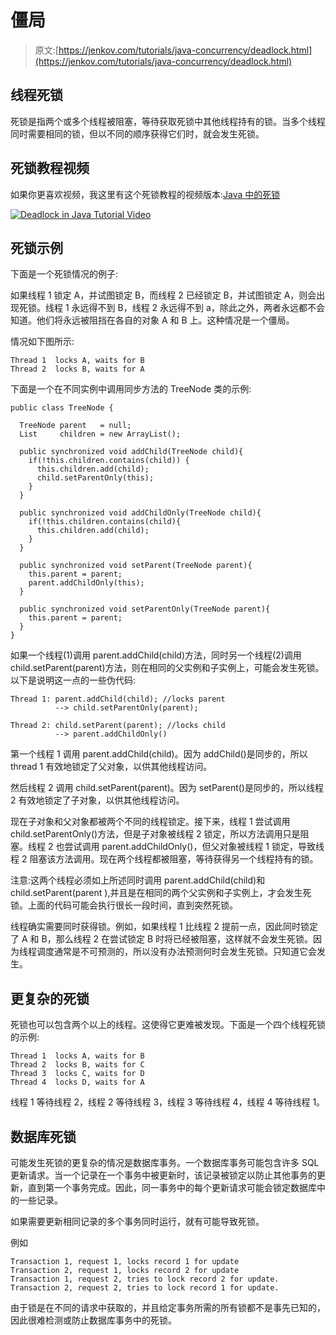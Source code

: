 # 僵局

> 原文:[https://jenkov.com/tutorials/java-concurrency/deadlock.html](https://jenkov.com/tutorials/java-concurrency/deadlock.html)

## 线程死锁

死锁是指两个或多个线程被阻塞，等待获取死锁中其他线程持有的锁。当多个线程同时需要相同的锁，但以不同的顺序获得它们时，就会发生死锁。

## 死锁教程视频

如果你更喜欢视频，我这里有这个死锁教程的视频版本:[Java 中的死锁](https://www.youtube.com/watch?v=3cgZbACBpxI&list=PLL8woMHwr36EDxjUoCzboZjedsnhLP1j4&index=14 "Deadlock in Java Tutorial Video")

[![Deadlock in Java Tutorial Video](../Images/4aecbe92a5468d2af137915669a47af4.png)](https://www.youtube.com/watch?v=3cgZbACBpxI&list=PLL8woMHwr36EDxjUoCzboZjedsnhLP1j4&index=14 "Deadlock in Java Tutorial Video")

## 死锁示例

下面是一个死锁情况的例子:

如果线程 1 锁定 A，并试图锁定 B，而线程 2 已经锁定 B，并试图锁定 A，则会出现死锁。线程 1 永远得不到 B，线程 2 永远得不到 a，除此之外，两者永远都不会知道。他们将永远被阻挡在各自的对象 A 和 B 上。这种情况是一个僵局。

情况如下图所示:

```
Thread 1  locks A, waits for B
Thread 2  locks B, waits for A

```

下面是一个在不同实例中调用同步方法的 TreeNode 类的示例:

```
public class TreeNode {

  TreeNode parent   = null;  
  List     children = new ArrayList();

  public synchronized void addChild(TreeNode child){
    if(!this.children.contains(child)) {
      this.children.add(child);
      child.setParentOnly(this);
    }
  }

  public synchronized void addChildOnly(TreeNode child){
    if(!this.children.contains(child){
      this.children.add(child);
    }
  }

  public synchronized void setParent(TreeNode parent){
    this.parent = parent;
    parent.addChildOnly(this);
  }

  public synchronized void setParentOnly(TreeNode parent){
    this.parent = parent;
  }
}

```

如果一个线程(1)调用 parent.addChild(child)方法，同时另一个线程(2)调用 child.setParent(parent)方法，则在相同的父实例和子实例上，可能会发生死锁。以下是说明这一点的一些伪代码:

```
Thread 1: parent.addChild(child); //locks parent
          --> child.setParentOnly(parent);

Thread 2: child.setParent(parent); //locks child
          --> parent.addChildOnly()

```

第一个线程 1 调用 parent.addChild(child)。因为 addChild()是同步的，所以 thread 1 有效地锁定了父对象，以供其他线程访问。

然后线程 2 调用 child.setParent(parent)。因为 setParent()是同步的，所以线程 2 有效地锁定了子对象，以供其他线程访问。

现在子对象和父对象都被两个不同的线程锁定。接下来，线程 1 尝试调用 child.setParentOnly()方法，但是子对象被线程 2 锁定，所以方法调用只是阻塞。线程 2 也尝试调用 parent.addChildOnly()，但父对象被线程 1 锁定，导致线程 2 阻塞该方法调用。现在两个线程都被阻塞，等待获得另一个线程持有的锁。

注意:这两个线程必须如上所述同时调用 parent.addChild(child)和 child.setParent(parent ),并且是在相同的两个父实例和子实例上，才会发生死锁。上面的代码可能会执行很长一段时间，直到突然死锁。

线程确实需要同时获得锁。例如，如果线程 1 比线程 2 提前一点，因此同时锁定了 A 和 B，那么线程 2 在尝试锁定 B 时将已经被阻塞，这样就不会发生死锁。因为线程调度通常是不可预测的，所以没有办法预测何时会发生死锁。只知道它会发生。

## 更复杂的死锁

死锁也可以包含两个以上的线程。这使得它更难被发现。下面是一个四个线程死锁的示例:

```
Thread 1  locks A, waits for B
Thread 2  locks B, waits for C
Thread 3  locks C, waits for D
Thread 4  locks D, waits for A

```

线程 1 等待线程 2，线程 2 等待线程 3，线程 3 等待线程 4，线程 4 等待线程 1。

## 数据库死锁

可能发生死锁的更复杂的情况是数据库事务。一个数据库事务可能包含许多 SQL 更新请求。当一个记录在一个事务中被更新时，该记录被锁定以防止其他事务的更新，直到第一个事务完成。因此，同一事务中的每个更新请求可能会锁定数据库中的一些记录。

如果需要更新相同记录的多个事务同时运行，就有可能导致死锁。

例如

```
Transaction 1, request 1, locks record 1 for update
Transaction 2, request 1, locks record 2 for update
Transaction 1, request 2, tries to lock record 2 for update.
Transaction 2, request 2, tries to lock record 1 for update.

```

由于锁是在不同的请求中获取的，并且给定事务所需的所有锁都不是事先已知的，因此很难检测或防止数据库事务中的死锁。